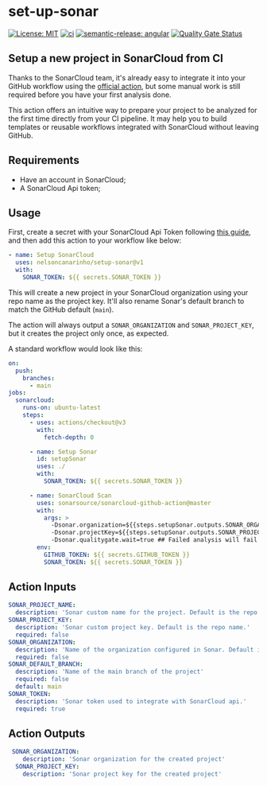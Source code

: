 # set-up-sonar

[![License: MIT](https://img.shields.io/badge/License-MIT-yellow.svg)](https://opensource.org/licenses/MIT)
[![ci](https://github.com/nelsoncanarinho/renewed-typescript-action/actions/workflows/main.yml/badge.svg)](https://github.com/nelsoncanarinho/renewed-typescript-action/actions/workflows/main.yml)
[![semantic-release: angular](https://img.shields.io/badge/semantic--release-angular-e10079?logo=semantic-release)](https://github.com/semantic-release/semantic-release)
[![Quality Gate Status](https://sonarcloud.io/api/project_badges/measure?project=create-sonar-project&metric=alert_status)](https://sonarcloud.io/summary/new_code?id=create-sonar-project)

## Setup a new project in SonarCloud from CI

Thanks to the SonarCloud team, it's already easy to integrate it into your GitHub workflow using the [official action](https://github.com/SonarSource/sonarcloud-github-action), but some manual work is still required before you have your first analysis done.

This action offers an intuitive way to prepare your project to be analyzed for the first time directly from your CI pipeline. It may help you to build templates or reusable workflows integrated with SonarCloud without leaving GitHub.

## Requirements

- Have an account in SonarCloud;
- A SonarCloud Api token;

## Usage

First, create a secret with your SonarCloud Api Token following [this guide](https://docs.github.com/en/actions/security-guides/encrypted-secrets#creating-encrypted-secrets-for-a-repository), and then add this action to your workflow like below:

```yml
- name: Setup SonarCloud
  uses: nelsoncanarinho/setup-sonar@v1
  with:
    SONAR_TOKEN: ${{ secrets.SONAR_TOKEN }}
```

This will create a new project in your SonarCloud organization using your repo name as the project key. It'll also rename Sonar's default branch to match the GitHub default (`main`).

The action will always output a `SONAR_ORGANIZATION` and `SONAR_PROJECT_KEY`, but it creates the project only once, as expected.

A standard workflow would look like this:

```yml
on:
  push:
    branches:
      - main
jobs:
  sonarcloud:
    runs-on: ubuntu-latest
    steps:
      - uses: actions/checkout@v3
        with:
          fetch-depth: 0

      - name: Setup Sonar
        id: setupSonar
        uses: ./
        with:
          SONAR_TOKEN: ${{ secrets.SONAR_TOKEN }}

      - name: SonarCloud Scan
        uses: sonarsource/sonarcloud-github-action@master
        with:
          args: >
            -Dsonar.organization=${{steps.setupSonar.outputs.SONAR_ORGANIZATION}}
            -Dsonar.projectKey=${{steps.setupSonar.outputs.SONAR_PROJECT_KEY}}
            -Dsonar.qualitygate.wait=true ## Failed analysis will fail the action
        env:
          GITHUB_TOKEN: ${{ secrets.GITHUB_TOKEN }}
          SONAR_TOKEN: ${{ secrets.SONAR_TOKEN }}
```

## Action Inputs

```yml
SONAR_PROJECT_NAME:
  description: 'Sonar custom name for the project. Default is the repo name.'
SONAR_PROJECT_KEY:
  description: 'Sonar custom project key. Default is the repo name.'
  required: false
SONAR_ORGANIZATION:
  description: 'Name of the organization configured in Sonar. Default is the repo owner. Be aware that your SONAR_TOKEN must have privileges to create projects in the provided organization.'
  required: false
SONAR_DEFAULT_BRANCH:
  description: 'Name of the main branch of the project'
  required: false
  default: main
SONAR_TOKEN:
  description: 'Sonar token used to integrate with SonarCloud api.'
  required: true
```

## Action Outputs

```yml
 SONAR_ORGANIZATION:
    description: 'Sonar organization for the created project'
  SONAR_PROJECT_KEY:
    description: 'Sonar project key for the created project'
```
